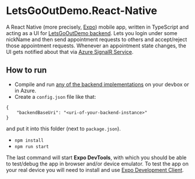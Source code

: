 # LetsGoOutDemo.React-Native

A React Native (more precisely, [Expo](https://docs.expo.io/)) mobile app, written in TypeScript and acting as a UI for [LetsGoOutDemo backend](https://github.com/scale-tone/LetsGoOutDemo/tree/master/backend).
Lets you login under some nickName and then send appointment requests to others and accept/reject those appointment requests. Whenever an appointment state changes, the UI gets notified about that via [Azure SignalR Service](https://docs.microsoft.com/en-us/azure/azure-signalr/signalr-overview).

## How to run

* Compile and run [any of the backend implementations](https://github.com/scale-tone/LetsGoOutDemo/tree/master/backend) on your devbox or in Azure.
* Create a `config.json` file like that:
```
{
    "backendBaseUri": "<uri-of-your-backend-instance>"
}
```
and put it into this folder (next to `package.json`).
* `npm install`
* `npm run start`

The last command will start **Expo DevTools**, with which you should be able to test/debug the app in browser and/or device emulator. To test the app on your real device you will need to install and use [Expo Development Client](https://expo.io/tools).
